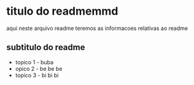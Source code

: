 # titulo do readmemmd

aqui neste arquivo readme teremos as informacoes relativas ao readme

## subtitulo do readme

- topico 1 - buba
- opico 2 - be be be
- topico 3 - bi bi bi 


